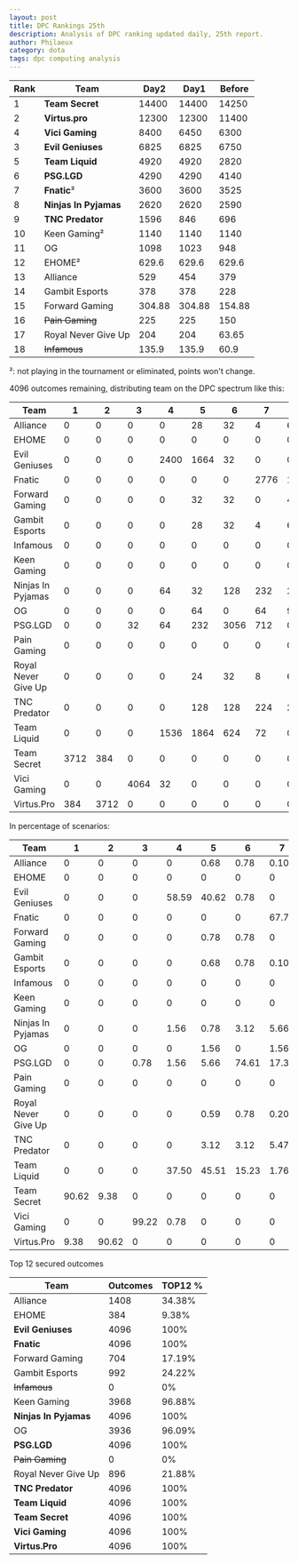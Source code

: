 ```yaml
---
layout: post
title: DPC Rankings 25th
description: Analysis of DPC ranking updated daily, 25th report.
author: Philaeux
category: dota
tags: dpc computing analysis
---
```


| Rank | Team | Day2 | Day1 | Before |
|-------|--------|---------|---------|---------|
| 1 | **Team Secret** | 14400 | 14400 | 14250 | 
| 2 | **Virtus.pro** | 12300 | 12300 | 11400 | 
| 4 | **Vici Gaming** | 8400 | 6450 | 6300 | 
| 3 | **Evil Geniuses** | 6825 | 6825 | 6750 | 
| 5 | **Team Liquid** | 4920 | 4920 | 2820 | 
| 6 | **PSG.LGD** | 4290 | 4290 | 4140 | 
| 7 | **Fnatic**² | 3600 | 3600 | 3525 | 
| 8 | **Ninjas In Pyjamas** | 2620 | 2620 | 2590 | 
| 9 | **TNC Predator** | 1596 | 846 | 696 | 
| 10 | Keen Gaming² | 1140 | 1140 | 1140 | 
| 11 | OG | 1098 | 1023 | 948 | 
| 12 | EHOME² | 629.6 | 629.6 | 629.6 | 
| 13 | Alliance | 529 | 454 | 379 | 
| 14 | Gambit Esports | 378 | 378 | 228 | 
| 15 | Forward Gaming | 304.88 | 304.88 | 154.88 | 
| 16 | ~~Pain Gaming~~ | 225 | 225 | 150 | 
| 17 | Royal Never Give Up | 204 | 204 | 63.65 | 
| 18 | ~~Infamous~~ | 135.9 | 135.9 | 60.9 | 

²: not playing in the tournament or eliminated, points won't change.

4096 outcomes remaining, distributing team on the DPC spectrum like this:

| Team | 1 | 2 | 3 | 4 | 5 | 6 | 7 | 8 | 9 | 10 | 11 | 12 | 13 | 14 | 15 | 16 | 17 | 18 |
| ---- | ---- | ---- | ---- | ---- | ---- | ---- | ---- | ---- | ---- | ---- | ---- | ---- | ---- | ---- | ---- | ---- | ---- | ---- |
| Alliance | 0 | 0 | 0 | 0 | 28 | 32 | 4 | 64 | 192 | 384 | 288 | 416 | 768 | 896 | 768 | 256 | 0 | 0 |
| EHOME | 0 | 0 | 0 | 0 | 0 | 0 | 0 | 0 | 0 | 0 | 0 | 384 | 1664 | 1664 | 384 | 0 | 0 | 0 |
| Evil Geniuses | 0 | 0 | 0 | 2400 | 1664 | 32 | 0 | 0 | 0 | 0 | 0 | 0 | 0 | 0 | 0 | 0 | 0 | 0 |
| Fnatic | 0 | 0 | 0 | 0 | 0 | 0 | 2776 | 1232 | 88 | 0 | 0 | 0 | 0 | 0 | 0 | 0 | 0 | 0 |
| Forward Gaming | 0 | 0 | 0 | 0 | 32 | 32 | 0 | 48 | 144 | 160 | 96 | 192 | 448 | 512 | 1408 | 1024 | 0 | 0 |
| Gambit Esports | 0 | 0 | 0 | 0 | 28 | 32 | 4 | 64 | 128 | 160 | 320 | 256 | 800 | 768 | 1024 | 512 | 0 | 0 |
| Infamous | 0 | 0 | 0 | 0 | 0 | 0 | 0 | 0 | 0 | 0 | 0 | 0 | 0 | 0 | 0 | 0 | 0 | 4096 |
| Keen Gaming | 0 | 0 | 0 | 0 | 0 | 0 | 0 | 0 | 0 | 896 | 1920 | 1152 | 128 | 0 | 0 | 0 | 0 | 0 |
| Ninjas In Pyjamas | 0 | 0 | 0 | 64 | 32 | 128 | 232 | 2240 | 1400 | 0 | 0 | 0 | 0 | 0 | 0 | 0 | 0 | 0 |
| OG | 0 | 0 | 0 | 0 | 64 | 0 | 64 | 96 | 208 | 976 | 1216 | 1312 | 160 | 0 | 0 | 0 | 0 | 0 |
| PSG.LGD | 0 | 0 | 32 | 64 | 232 | 3056 | 712 | 0 | 0 | 0 | 0 | 0 | 0 | 0 | 0 | 0 | 0 | 0 |
| Pain Gaming | 0 | 0 | 0 | 0 | 0 | 0 | 0 | 0 | 0 | 0 | 0 | 0 | 0 | 0 | 0 | 2048 | 2048 | 0 |
| Royal Never Give Up | 0 | 0 | 0 | 0 | 24 | 32 | 8 | 64 | 112 | 176 | 96 | 384 | 128 | 256 | 512 | 256 | 2048 | 0 |
| TNC Predator | 0 | 0 | 0 | 0 | 128 | 128 | 224 | 288 | 1824 | 1344 | 160 | 0 | 0 | 0 | 0 | 0 | 0 | 0 |
| Team Liquid | 0 | 0 | 0 | 1536 | 1864 | 624 | 72 | 0 | 0 | 0 | 0 | 0 | 0 | 0 | 0 | 0 | 0 | 0 |
| Team Secret | 3712 | 384 | 0 | 0 | 0 | 0 | 0 | 0 | 0 | 0 | 0 | 0 | 0 | 0 | 0 | 0 | 0 | 0 |
| Vici Gaming | 0 | 0 | 4064 | 32 | 0 | 0 | 0 | 0 | 0 | 0 | 0 | 0 | 0 | 0 | 0 | 0 | 0 | 0 |
| Virtus.Pro | 384 | 3712 | 0 | 0 | 0 | 0 | 0 | 0 | 0 | 0 | 0 | 0 | 0 | 0 | 0 | 0 | 0 | 0 |

In percentage of scenarios:

| Team | 1 | 2 | 3 | 4 | 5 | 6 | 7 | 8 | 9 | 10 | 11 | 12 | 13 | 14 | 15 | 16 | 17 | 18 |
| ---- | ---- | ---- | ---- | ---- | ---- | ---- | ---- | ---- | ---- | ---- | ---- | ---- | ---- | ---- | ---- | ---- | ---- | ---- |
| Alliance | 0 | 0 | 0 | 0 | 0.68 | 0.78 | 0.10 | 1.56 | 4.69 | 9.38 | 7.03 | 10.16 | 18.75 | 21.88 | 18.75 | 6.25 | 0 | 0 |
| EHOME | 0 | 0 | 0 | 0 | 0 | 0 | 0 | 0 | 0 | 0 | 0 | 9.38 | 40.62 | 40.62 | 9.38 | 0 | 0 | 0 |
| Evil Geniuses | 0 | 0 | 0 | 58.59 | 40.62 | 0.78 | 0 | 0 | 0 | 0 | 0 | 0 | 0 | 0 | 0 | 0 | 0 | 0 |
| Fnatic | 0 | 0 | 0 | 0 | 0 | 0 | 67.77 | 30.08 | 2.15 | 0 | 0 | 0 | 0 | 0 | 0 | 0 | 0 | 0 |
| Forward Gaming | 0 | 0 | 0 | 0 | 0.78 | 0.78 | 0 | 1.17 | 3.52 | 3.91 | 2.34 | 4.69 | 10.94 | 12.50 | 34.38 | 25 | 0 | 0 |
| Gambit Esports | 0 | 0 | 0 | 0 | 0.68 | 0.78 | 0.10 | 1.56 | 3.12 | 3.91 | 7.81 | 6.25 | 19.53 | 18.75 | 25 | 12.50 | 0 | 0 |
| Infamous | 0 | 0 | 0 | 0 | 0 | 0 | 0 | 0 | 0 | 0 | 0 | 0 | 0 | 0 | 0 | 0 | 0 | 100 |
| Keen Gaming | 0 | 0 | 0 | 0 | 0 | 0 | 0 | 0 | 0 | 21.88 | 46.88 | 28.12 | 3.12 | 0 | 0 | 0 | 0 | 0 |
| Ninjas In Pyjamas | 0 | 0 | 0 | 1.56 | 0.78 | 3.12 | 5.66 | 54.69 | 34.18 | 0 | 0 | 0 | 0 | 0 | 0 | 0 | 0 | 0 |
| OG | 0 | 0 | 0 | 0 | 1.56 | 0 | 1.56 | 2.34 | 5.08 | 23.83 | 29.69 | 32.03 | 3.91 | 0 | 0 | 0 | 0 | 0 |
| PSG.LGD | 0 | 0 | 0.78 | 1.56 | 5.66 | 74.61 | 17.38 | 0 | 0 | 0 | 0 | 0 | 0 | 0 | 0 | 0 | 0 | 0 |
| Pain Gaming | 0 | 0 | 0 | 0 | 0 | 0 | 0 | 0 | 0 | 0 | 0 | 0 | 0 | 0 | 0 | 50 | 50 | 0 |
| Royal Never Give Up | 0 | 0 | 0 | 0 | 0.59 | 0.78 | 0.20 | 1.56 | 2.73 | 4.30 | 2.34 | 9.38 | 3.12 | 6.25 | 12.50 | 6.25 | 50 | 0 |
| TNC Predator | 0 | 0 | 0 | 0 | 3.12 | 3.12 | 5.47 | 7.03 | 44.53 | 32.81 | 3.91 | 0 | 0 | 0 | 0 | 0 | 0 | 0 |
| Team Liquid | 0 | 0 | 0 | 37.50 | 45.51 | 15.23 | 1.76 | 0 | 0 | 0 | 0 | 0 | 0 | 0 | 0 | 0 | 0 | 0 |
| Team Secret | 90.62 | 9.38 | 0 | 0 | 0 | 0 | 0 | 0 | 0 | 0 | 0 | 0 | 0 | 0 | 0 | 0 | 0 | 0 |
| Vici Gaming | 0 | 0 | 99.22 | 0.78 | 0 | 0 | 0 | 0 | 0 | 0 | 0 | 0 | 0 | 0 | 0 | 0 | 0 | 0 |
| Virtus.Pro | 9.38 | 90.62 | 0 | 0 | 0 | 0 | 0 | 0 | 0 | 0 | 0 | 0 | 0 | 0 | 0 | 0 | 0 | 0 |

Top 12 secured outcomes

| Team | Outcomes | TOP12 % |
| ---- | ---- | ---- |
| Alliance | 1408 | 34.38% |
| EHOME | 384 | 9.38% |
| **Evil Geniuses** | 4096 | 100% |
| **Fnatic** | 4096 | 100% |
| Forward Gaming | 704 | 17.19% |
| Gambit Esports | 992 | 24.22% |
| ~~Infamous~~ | 0 | 0% |
| Keen Gaming | 3968 | 96.88% |
| **Ninjas In Pyjamas** | 4096 | 100% |
| OG | 3936 | 96.09% |
| **PSG.LGD** | 4096 | 100% |
| ~~Pain Gaming~~ | 0 | 0% |
| Royal Never Give Up | 896 | 21.88% |
| **TNC Predator** | 4096 | 100% |
| **Team Liquid** | 4096 | 100% |
| **Team Secret** | 4096 | 100% |
| **Vici Gaming** | 4096 | 100% |
| **Virtus.Pro** | 4096 | 100% |
